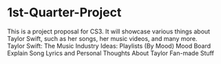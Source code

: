 # 1st-Quarter-Project
This is a project proposal for CS3. It will showcase various things about Taylor Swift, such as her songs, her music videos, and many more.   
Taylor Swift: The Music Industry
Ideas:
  Playlists (By Mood)
  Mood Board
  Explain Song Lyrics and Personal Thoughts
  About Taylor
  Fan-made Stuff
